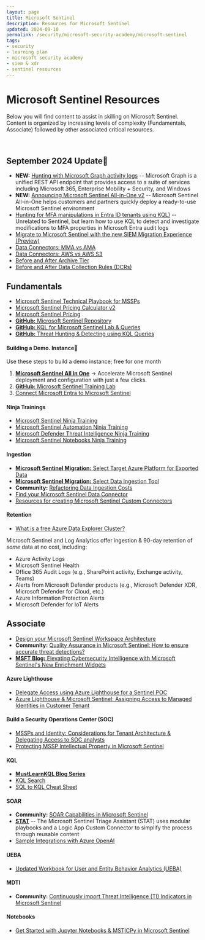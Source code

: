 ```yaml
---
layout: page
title: Microsoft Sentinel
description: Resources for Microsoft Sentinel
updated: 2024-09-10
permalink: /security/microsoft-security-academy/microsoft-sentinel
tags:
- security
- learning plan
- microsoft security academy
- siem & xdr
- sentinel resources
---
```


# Microsoft Sentinel Resources
Below you will find content to assist in skilling on Microsoft Sentinel. Content is organized by increasing levels of complexity (Fundamentals, Associate) followed by other associated critical resources.


<div>&nbsp;</div>


## September 2024 Update📰

* **NEW:** [Hunting with Microsoft Graph activity logs](https://techcommunity.microsoft.com/t5/microsoft-security-experts-blog/hunting-with-microsoft-graph-activity-logs/ba-p/4234632) -- Microsoft Graph is a unified REST API endpoint that  provides access to a suite of services including Microsoft 365, Enterprise Mobility + Security, and Windows
* **NEW:** [Announcing Microsoft Sentinel All-in-One v2](https://techcommunity.microsoft.com/t5/microsoft-sentinel-blog/announcing-microsoft-sentinel-all-in-one-v2/ba-p/3800037) -- Microsoft Sentinel All-in-One helps customers and partners quickly deploy a ready-to-use Microsoft Sentinel environment
* [Hunting for MFA manipulations in Entra ID tenants using KQL)](https://techcommunity.microsoft.com/t5/microsoft-security-experts-blog/hunting-for-mfa-manipulations-in-entra-id-tenants-using-kql/ba-p/4154039?s=09&utm_source=substack&utm_medium=email) -- Unrelated to Sentinel, but learn how to use KQL to detect and investigate modifications to MFA properties in Microsoft Entra audit logs
* [Migrate to Microsoft Sentinel with the new SIEM Migration Experience (Preview)](https://learn.microsoft.com/en-us/azure/sentinel/siem-migration)
* [Data Connectors: MMA vs AMA](https://www.linkedin.com/pulse/cef-data-connector-mma-vs-ama-debac-manikandan-fo36c/?utm_source=share&utm_medium=member_android&utm_campaign=share_via)
* [Data Connectors: AWS vs AWS S3](https://www.linkedin.com/pulse/data-connector-aws-vs-s3-debac-manikandan-vfhcc%3FtrackingId=CUG5RbZTglInWcBaHIvgYA%253D%253D/?trackingId=CUG5RbZTglInWcBaHIvgYA%3D%3D&utm_source=substack&utm_medium=email)
* [Before and After Archive Tier](https://www.linkedin.com/pulse/before-after-archive-tier-debac-manikandan-zxwuc/?utm_source=share&utm_medium=member_android&utm_campaign=share_via)
* [Before and After Data Collection Rules (DCRs)](https://www.linkedin.com/pulse/before-after-data-collection-rules-debac-manikandan-gyw5c/?utm_source=share&utm_medium=member_android&utm_campaign=share_via)

## Fundamentals
* [Microsoft Sentinel Technical Playbook for MSSPs](http://aka.ms/azsentinelmssp)
* [Microsoft Sentinel Pricing Calculator v2](https://cloudpartners.transform.microsoft.com/download?assetname=assets%2FAzure_Sentinel_Calculator-v2.xlsx)
* [Microsoft Sentinel Pricing](https://azure.microsoft.com/en-us/pricing/details/azure-sentinel/)
* [**GitHub:** Microsoft Sentinel Repository](https://github.com/Azure/Azure-Sentinel/wiki)
* [**GitHub:** KQL for Microsoft Sentinel Lab & Queries](https://github.com/reprise99/Sentinel-Queries)
* [**GitHub:** Threat Hunting & Detecting using KQL Queries](https://github.com/cyb3rmik3/KQL-threat-hunting-queries?utm_source=substack&utm_medium=email#kql-training)

#### Building a Demo. Instance🚀
Use these steps to build a demo instance; free for one month

1. **[Microsoft Sentinel All In One](https://aka.ms/SentinelAllInOne)** -> Accelerate Microsoft Sentinel deployment and configuration with just a few clicks.
2. [**GitHub:** Microsoft Sentinel Training Lab](https://github.com/Azure/Azure-Sentinel/tree/master/Solutions/Training/Azure-Sentinel-Training-Lab)
3. [Connect Microsoft Entra to Microsoft Sentinel](https://docs.microsoft.com/en-us/azure/sentinel/connect-azure-active-directory)

#### Ninja Trainings
* [Microsoft Sentinel Ninja Training](https://techcommunity.microsoft.com/t5/microsoft-sentinel-blog/become-a-microsoft-sentinel-ninja-the-complete-level-400/ba-p/1246310)
* [Microsoft Sentinel Automation Ninja Training](https://techcommunity.microsoft.com/t5/microsoft-sentinel-blog/become-a-microsoft-sentinel-automation-ninja/ba-p/3563377)
* [Microsoft Defender Threat Intelligence Ninja Training](https://techcommunity.microsoft.com/t5/microsoft-defender-threat/become-a-microsoft-defender-threat-intelligence-ninja-the/ba-p/3656965)
* [Microsoft Sentinel Notebooks Ninja Training](https://techcommunity.microsoft.com/t5/microsoft-sentinel-blog/becoming-a-microsoft-sentinel-notebooks-ninja-the-series/ba-p/2693491)

#### Ingestion
* [**Microsoft Sentinel Migration:** Select Target Azure Platform for Exported Data](https://learn.microsoft.com/en-us/azure/sentinel/migration-ingestion-target-platform)
* [**Microsoft Sentinel Migration:** Select Data Ingestion Tool](https://learn.microsoft.com/en-us/azure/sentinel/migration-ingestion-tool)
* **Community:** [Refactoring Data Ingestion Costs](https://craigclouditpro.wordpress.com/2023/09/19/refactoring-data-ingestion-costs/?utm_source=substack&utm_medium=email)
* [Find your Microsoft Sentinel Data Connector](https://docs.microsoft.com/en-us/azure/sentinel/data-connectors-reference)
* [Resources for creating Microsoft Sentinel Custom Connectors](https://learn.microsoft.com/en-us/azure/sentinel/create-custom-connector)

#### Retention
* [What is a free Azure Data Explorer Cluster?](https://docs.microsoft.com/en-us/azure/data-explorer/start-for-free)

Microsoft Sentinel and Log Analytics offer ingestion & 90-day retention of *some* data at no cost, including:
   * Azure Activity Logs
   * Microsoft Sentinel Health
   * Office 365 Audit Logs (e.g., SharePoint activity, Exchange activity, Teams)
   * Alerts from Microsoft Defender products (e.g., Microsoft Defender XDR, Microsoft Defender for Cloud, etc.)
   * Azure Information Protection Alerts
   * Microsoft Defender for IoT Alerts

## Associate
* [Design your Microsoft Sentinel Workspace Architecture](https://learn.microsoft.com/en-us/azure/sentinel/design-your-workspace-architecture)
* **Community:** [Quality Assurance in Microsoft Sentinel: How to ensure accurate threat detections?](https://secopslab.substack.com/p/quality-assurance-in-microsoft-sentinel?utm_source=profile&utm_medium=reader2)
* [**MSFT Blog:** Elevating Cybersecurity Intelligence with Microsoft Sentinel's New Enrichment Widgets](https://techcommunity.microsoft.com/t5/microsoft-sentinel-blog/elevating-cybersecurity-intelligence-with-microsoft-sentinel-s/ba-p/3985255?utm_source=substack&utm_medium=email)

#### Azure Lighthouse
* [Delegate Access using Azure Lighthouse for a Sentinel POC](https://myfabersecurity.com/2022/07/15/delegate-access-using-azure-lighthouse-for-a-sentinel-poc/)
* [Azure Lighthouse & Microsoft Sentinel: Assigning Access to Managed Identities in Customer Tenant](https://myfabersecurity.com/2022/08/31/azure-lighthouse-and-sentinel-assigning-access-to-managed-identities-in-the-customer-tenant/)

#### Build a Security Operations Center (SOC)
* [MSSPs and Identity: Considerations for Tenant Architecture & Delegating Access to SOC analysts](https://myfabersecurity.com/2023/01/11/mssps-and-identity/)
* [Protecting MSSP Intellectual Property in Microsoft Sentinel](https://learn.microsoft.com/en-us/azure/sentinel/mssp-protect-intellectual-property)

#### KQL
* **[MustLearnKQL Blog Series](https://github.com/rod-trent/MustLearnKQL)**
* [KQL Search](https://www.kqlsearch.com)
* [SQL to KQL Cheat Sheet](https://learn.microsoft.com/en-us/azure/data-explorer/kusto/query/sqlcheatsheet)

#### SOAR
* **Community:** [SOAR Capabilities in Microsoft Sentinel](https://mccybersec.github.io/microsoft%20sentinel/SOAR-Capabilities-with-Microsoft-Sentinel/?utm_source=substack&utm_medium=email)
* **[STAT](https://aka.ms/mstat)** -- The Microsoft Sentinel Triage Assistant (STAT) uses modular playbooks and a Logic App Custom Connector to simplify the process through reusable content
* [Sample Integrations with Azure OpenAI](https://myfabersecurity.com/2023/07/29/initial-assessment-connecting-the-dots-with-aoai/)

#### UEBA
* [Updated Workbook for User and Entity Behavior Analytics (UEBA)](https://techcommunity.microsoft.com/t5/microsoft-sentinel-blog/unleash-the-full-potential-of-user-and-entity-behavior-analytics/ba-p/4031570)

#### MDTI
* **Community:** [Continuously import Threat Intelligence (TI) Indicators in Microsoft Sentinel](https://mccybersec.github.io/microsoft%20sentinel/threat-intelligence-upload/?utm_source=substack&utm_medium=email)

#### Notebooks
* [Get Started with Jupyter Notebooks & MSTICPy in Microsoft Sentinel](https://learn.microsoft.com/en-us/azure/sentinel/notebook-get-started)
